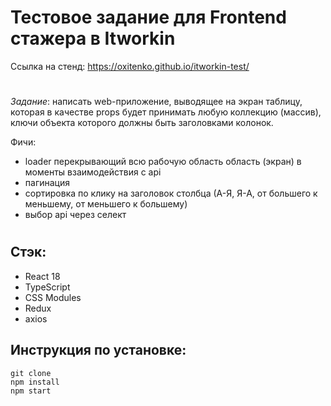 # Тестовое задание для Frontend стажера в Itworkin

Ссылка на стенд: https://oxitenko.github.io/itworkin-test/

#

_Задание_: написать web-приложение, выводящее на экран таблицу, которая в качестве props будет принимать любую коллекцию (массив), 
ключи объекта которого должны быть заголовками колонок.

Фичи:
- loader перекрывающий всю рабочую область область (экран) в моменты взаимодействия с api
- пагинация
- сортировка по клику на заголовок столбца (А-Я, Я-А, от большего к меньшему, от меньшего к большему)
- выбор api через селект

#

## Стэк:

- React 18
- TypeScript
- CSS Modules
- Redux
- axios

## Инструкция по установке:

```
git clone
npm install
npm start

```
#
